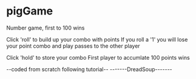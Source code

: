 # pigGame
Number game, first to 100 wins

Click 'roll' to build up your combo with points
If you roll a '1' you will lose your point combo and play passes to the other player

Click 'hold' to store your combo
First player to accumlate 100 points wins

--coded from scratch following tutorial--
-------DreadSoup-------
